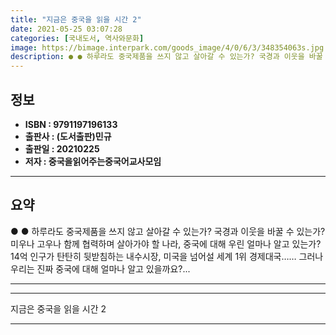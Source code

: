 ```yaml
---
title: "지금은 중국을 읽을 시간 2"
date: 2021-05-25 03:07:28
categories: [국내도서, 역사와문화]
image: https://bimage.interpark.com/goods_image/4/0/6/3/348354063s.jpg
description: ● ● 하루라도 중국제품을 쓰지 않고 살아갈 수 있는가? 국경과 이웃을 바꿀 수 있는가? 미우나 고우나 함께 협력하며 살아가야 할 나라, 중국에 대해 우린 얼마나 알고 있는가?14억 인구가 탄탄히 뒷받침하는 내수시장, 미국을 넘어설 세계 1위 경제대국…… 그러나 우리는 진짜 중국
---
```


## **정보**

- **ISBN : 9791197196133**
- **출판사 : (도서출판)민규**
- **출판일 : 20210225**
- **저자 : 중국을읽어주는중국어교사모임**

------



## **요약**

●  ●  하루라도 중국제품을 쓰지 않고 살아갈 수 있는가?
국경과 이웃을 바꿀 수 있는가? 
미우나 고우나 함께 협력하며 살아가야 할 나라, 
중국에 대해 우린 얼마나 알고 있는가?14억 인구가 탄탄히 뒷받침하는 내수시장, 미국을 넘어설 세계 1위 경제대국……
그러나 우리는 진짜 중국에 대해 얼마나 알고 있을까요?... 

------



------


지금은 중국을 읽을 시간 2 

------


